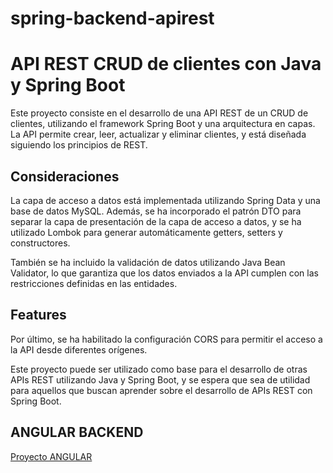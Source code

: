 # spring-backend-apirest
# API REST CRUD de clientes con Java y Spring Boot

Este proyecto consiste en el desarrollo de una API REST de un CRUD de clientes, utilizando el framework Spring Boot y una arquitectura en capas. La API permite crear, leer, actualizar y eliminar clientes, y está diseñada siguiendo los principios de REST.
## Consideraciones
La capa de acceso a datos está implementada utilizando Spring Data y una base de datos MySQL. Además, se ha incorporado el patrón DTO para separar la capa de presentación de la capa de acceso a datos, y se ha utilizado Lombok para generar automáticamente getters, setters y constructores.

También se ha incluido la validación de datos utilizando Java Bean Validator, lo que garantiza que los datos enviados a la API cumplen con las restricciones definidas en las entidades.

## Features

Por último, se ha habilitado la configuración CORS para permitir el acceso a la API desde diferentes orígenes.

Este proyecto puede ser utilizado como base para el desarrollo de otras APIs REST utilizando Java y Spring Boot, y se espera que sea de utilidad para aquellos que buscan aprender sobre el desarrollo de APIs REST con Spring Boot.

## ANGULAR BACKEND
[Proyecto ANGULAR](https://github.com/Rpeche-pk/angular-clientes-app.git)

